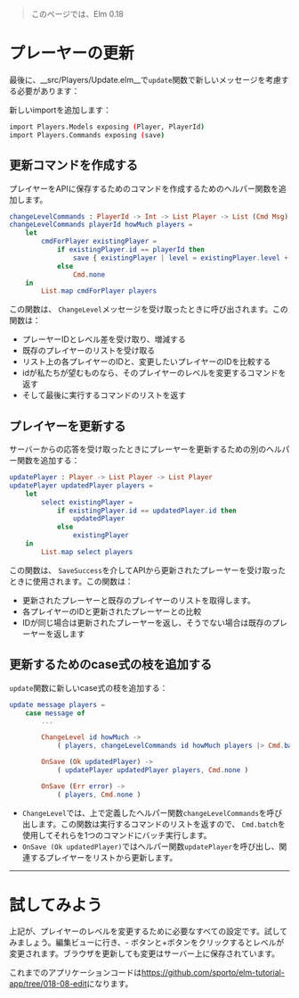>このページでは、Elm 0.18

# プレーヤーの更新

最後に、__src/Players/Update.elm__で`update`関数で新しいメッセージを考慮する必要があります：

新しいimportを追加します：

```bash
import Players.Models exposing (Player, PlayerId)
import Players.Commands exposing (save)
```

## 更新コマンドを作成する

プレイヤーをAPIに保存するためのコマンドを作成するためのヘルパー関数を追加します。

```elm
changeLevelCommands : PlayerId -> Int -> List Player -> List (Cmd Msg)
changeLevelCommands playerId howMuch players =
    let
        cmdForPlayer existingPlayer =
            if existingPlayer.id == playerId then
                save { existingPlayer | level = existingPlayer.level + howMuch }
            else
                Cmd.none
    in
        List.map cmdForPlayer players
```

この関数は、 `ChangeLevel`メッセージを受け取ったときに呼び出されます。この関数は：

- プレーヤーIDとレベル差を受け取り、増減する
- 既存のプレイヤーのリストを受け取る
- リスト上の各プレイヤーのIDと、変更したいプレイヤーのIDを比較する
- idが私たちが望むものなら、そのプレイヤーのレベルを変更するコマンドを返す
- そして最後に実行するコマンドのリストを返す

## プレイヤーを更新する

サーバーからの応答を受け取ったときにプレーヤーを更新するための別のヘルパー関数を追加する：

```elm
updatePlayer : Player -> List Player -> List Player
updatePlayer updatedPlayer players =
    let
        select existingPlayer =
            if existingPlayer.id == updatedPlayer.id then
                updatedPlayer
            else
                existingPlayer
    in
        List.map select players
```

この関数は、 `SaveSuccess`を介してAPIから更新されたプレーヤーを受け取ったときに使用されます。この関数は：

- 更新されたプレーヤーと既存のプレイヤーのリストを取得します。
- 各プレイヤーのIDと更新されたプレーヤーとの比較
- IDが同じ場合は更新されたプレーヤーを返し、そうでない場合は既存のプレーヤーを返します

## 更新するためのcase式の枝を追加する

`update`関数に新しいcase式の枝を追加する：

```elm
update message players =
    case message of
        ...

        ChangeLevel id howMuch ->
            ( players, changeLevelCommands id howMuch players |> Cmd.batch )

        OnSave (Ok updatedPlayer) ->
            ( updatePlayer updatedPlayer players, Cmd.none )

        OnSave (Err error) ->
            ( players, Cmd.none )
```

- `ChangeLevel`では、上で定義したヘルパー関数`changeLevelCommands`を呼び出します。この関数は実行するコマンドのリストを返すので、 `Cmd.batch`を使用してそれらを1つのコマンドにバッチ実行します。
- `OnSave (Ok updatedPlayer)`ではヘルパー関数`updatePlayer`を呼び出し、関連するプレイヤーをリストから更新します。

---

# 試してみよう

上記が、プレイヤーのレベルを変更するために必要なすべての設定です。試してみましょう。編集ビューに行き、- ボタンと+ボタンをクリックするとレベルが変更されます。ブラウザを更新しても変更はサーバー上に保存されています。

これまでのアプリケーションコードは<https://github.com/sporto/elm-tutorial-app/tree/018-08-edit>になります。
